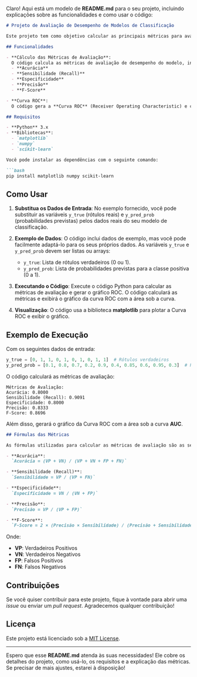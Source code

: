 Claro! Aqui está um modelo de **README.md** para o seu projeto, incluindo explicações sobre as funcionalidades e como usar o código:

```markdown
# Projeto de Avaliação de Desempenho de Modelos de Classificação

Este projeto tem como objetivo calcular as principais métricas para avaliação de modelos de classificação de dados. As métricas incluem Acurácia, Sensibilidade (Recall), Especificidade, Precisão e F-Score. Além disso, também é gerada a Curva ROC (Receiver Operating Characteristic) com a área sob a curva (AUC) para avaliar o desempenho do modelo.

## Funcionalidades

- **Cálculo das Métricas de Avaliação**: 
  O código calcula as métricas de avaliação de desempenho do modelo, incluindo:
  - **Acurácia**
  - **Sensibilidade (Recall)**
  - **Especificidade**
  - **Precisão**
  - **F-Score**

- **Curva ROC**:
  O código gera a **Curva ROC** (Receiver Operating Characteristic) e calcula a área sob a curva (**AUC**). Essa curva é útil para avaliar a capacidade de classificação binária do modelo, indicando o quão bem o modelo separa as classes.

## Requisitos

- **Python** 3.x
- **Bibliotecas**:
  - `matplotlib`
  - `numpy`
  - `scikit-learn`

Você pode instalar as dependências com o seguinte comando:

```bash
pip install matplotlib numpy scikit-learn
```

## Como Usar

1. **Substitua os Dados de Entrada**:
   No exemplo fornecido, você pode substituir as variáveis `y_true` (rótulos reais) e `y_pred_prob` (probabilidades previstas) pelos dados reais do seu modelo de classificação.

2. **Exemplo de Dados**:
   O código inclui dados de exemplo, mas você pode facilmente adaptá-lo para os seus próprios dados. As variáveis `y_true` e `y_pred_prob` devem ser listas ou arrays:
   - `y_true`: Lista de rótulos verdadeiros (0 ou 1).
   - `y_pred_prob`: Lista de probabilidades previstas para a classe positiva (0 a 1).

3. **Executando o Código**:
   Execute o código Python para calcular as métricas de avaliação e gerar o gráfico ROC. O código calculará as métricas e exibirá o gráfico da curva ROC com a área sob a curva.

4. **Visualização**:
   O código usa a biblioteca **matplotlib** para plotar a Curva ROC e exibir o gráfico.

## Exemplo de Execução

Com os seguintes dados de entrada:

```python
y_true = [0, 1, 1, 0, 1, 0, 1, 0, 1, 1]  # Rótulos verdadeiros
y_pred_prob = [0.1, 0.8, 0.7, 0.2, 0.9, 0.4, 0.85, 0.6, 0.95, 0.3]  # Probabilidades previstas
```

O código calculará as métricas de avaliação:

```
Métricas de Avaliação:
Acurácia: 0.8000
Sensibilidade (Recall): 0.9091
Especificidade: 0.8000
Precisão: 0.8333
F-Score: 0.8696
```

Além disso, gerará o gráfico da Curva ROC com a área sob a curva **AUC**.

   ```markdown
   ## Fórmulas das Métricas

   As fórmulas utilizadas para calcular as métricas de avaliação são as seguintes:

   - **Acurácia**:  
     `Acurácia = (VP + VN) / (VP + VN + FP + FN)`

   - **Sensibilidade (Recall)**:  
     `Sensibilidade = VP / (VP + FN)`

   - **Especificidade**:  
     `Especificidade = VN / (VN + FP)`

   - **Precisão**:  
     `Precisão = VP / (VP + FP)`

   - **F-Score**:  
     `F-Score = 2 × (Precisão × Sensibilidade) / (Precisão + Sensibilidade)`
   ```

Onde:
- **VP**: Verdadeiros Positivos
- **VN**: Verdadeiros Negativos
- **FP**: Falsos Positivos
- **FN**: Falsos Negativos

## Contribuições

Se você quiser contribuir para este projeto, fique à vontade para abrir uma *issue* ou enviar um *pull request*. Agradecemos qualquer contribuição!

## Licença

Este projeto está licenciado sob a [MIT License](LICENSE).

---

Espero que esse **README.md** atenda às suas necessidades! Ele cobre os detalhes do projeto, como usá-lo, os requisitos e a explicação das métricas. Se precisar de mais ajustes, estarei à disposição!
